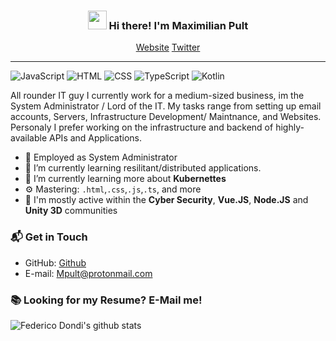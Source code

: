 <!-- Heading -->
<h3 align="center"><img src = "https://raw.githubusercontent.com/MartinHeinz/MartinHeinz/master/wave.gif" width = 30px> Hi there! I'm Maximilian Pult</h3>
<p align="center">
  <a href="https://www.giftegwuenu.dev">Website</a>
  <a href="https://twitter.com/lauragift_">Twitter</a>
</p>

 <!-- About section -->

---
![JavaScript](https://img.shields.io/badge/JavaScript-Intermediate-yellow)
![HTML](https://img.shields.io/badge/HTML-Good-orange)
![CSS](https://img.shields.io/badge/CSS-Good-blue)
![TypeScript](https://img.shields.io/badge/TypeScript-Intermediate-lightgrey)
![Kotlin](https://img.shields.io/badge/Kotlin-Beginner-lightgrey)

All rounder IT guy I currently work for a medium-sized business, im the System Administrator / Lord of the IT. My tasks range from setting up email accounts, Servers, Infrastructure Development/ Maintnance, and Websites. Personaly I prefer working on the infrastructure and backend of highly-available APIs and Applications.  

- 🔭 Employed as System Administrator
- 🌱 I’m currently learning resilitant/distributed applications.
- 🌱 I’m currently learning more about **Kubernettes**
- ⚙️ Mastering: `.html`,`.css`,`.js`,`.ts`, and more
- 💬 I'm mostly active within the **Cyber Security**, **Vue.JS**, **Node.JS** and **Unity 3D** communities

### 📬 Get in Touch

- GitHub: [Github](github.com/MPult.com)
- E-mail: [Mpult@protonmail.com](mailto://MPult@protonmail.com)

### 📚 Looking for my Resume? E-Mail me!

![Federico Dondi's github stats](https://github-readme-stats.vercel.app/api?username=MPult&show_icons=true&hide_border=true)
